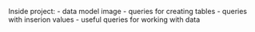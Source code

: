 Inside project:
    - data model image 
    - queries for creating tables
    - queries with inserion values
    - useful queries for working with data